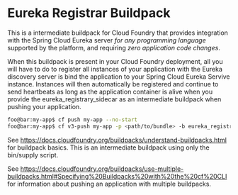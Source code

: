 # Eureka Registrar Buildpack

This is a intermediate buildpack for Cloud Foundry that provides integration with the Spring Cloud Eureka 
server *for any programming language* supported by the platform, and requiring *zero application code 
changes*.

When this buildpack is present in your Cloud Foundry deployment, all you will have to do to register all 
instances of your application with the Eureka discovery server is bind the application to your Spring Cloud
Eureka Servive instance. Instances will then automatically be registered and continue to send heartbeats
as long as the application container is alive when you provide the eureka_registrary_sidecar as an intermediate
buildpack when pushing your application.

```sh
foo@bar:my-app$ cf push my-app --no-start
foo@bar:my-app$ cf v3-push my-app -p <path/to/bundle> -b eureka_registrary_sidecar -b <final_buildpack>

```

See https://docs.cloudfoundry.org/buildpacks/understand-buildpacks.html for buildpack basics. This is an 
intermediate buildpack using only the bin/supply script.

See https://docs.cloudfoundry.org/buildpacks/use-multiple-buildpacks.html#Specifying%20Buildpacks%20with%20the%20cf%20CLI
for information about pushing an application with multiple buildpacks.